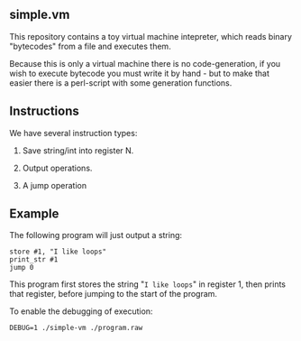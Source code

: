 simple.vm
---------

This repository contains a toy virtual machine intepreter, which reads
binary "bytecodes" from a file and executes them.

Because this is only a virtual machine there is no code-generation, if
you wish to execute bytecode you must write it by hand - but to make that
easier there is a perl-script with some generation functions.


Instructions
------------

We have several instruction types:

   1.  Save string/int into register N.

   2.  Output operations.

   3.  A jump operation


Example
-------

The following program will just output a string:

    store #1, "I like loops"
    print_str #1
    jump 0

This program first stores the string "`I like loops`" in register 1,
then prints that register, before jumping to the start of the program.

To enable the debugging of execution:

    DEBUG=1 ./simple-vm ./program.raw


